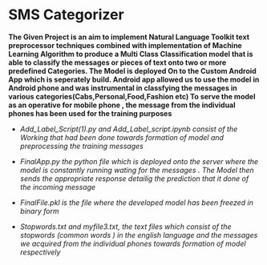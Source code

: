 
# SMS Categorizer



**The Given Project is an aim to implement Natural Language Toolkit text preprocessor techniques combined with implementation of Machine Learning Algorithm  to produce a Multi Class Classification model that is able to classify the messages or pieces of text onto two or more predefined Categories. The Model is deployed On to the Custom Android App which is seperately build. Android app allowed us to use the model in Android phone and was instrumental in classfying the messages in various categories(Cabs,Personal,Food,Fashion etc) To serve the model as an operative for mobile phone , the message from the individual phones has been used for the training purposes**

* *Add_Label_Script(1).py and Add_Label_script.ipynb consist of the Working that had been done towards formation of model and preprocessing the training messages*


* *FinalApp.py the python file which is deployed onto the server where the model is constantly running wating for the messages  . The Model then sends the appropriate response detailig the prediction that it done of the incoming message*


* *FinalFile.pkl is the file where the developed model has been freezed in binary form* 


* *Stopwords.txt and myfile3.txt, the text files which consist of the stopwords (common words ) in the english language and the messages we acquired from the individual phones towards formation of model respectively*
